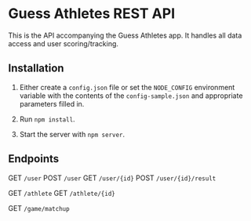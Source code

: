 # Guess Athletes REST API

This is the API accompanying the Guess Athletes app. It handles all data access and user scoring/tracking.

## Installation

1. Either create a `config.json` file or set the `NODE_CONFIG` environment variable with the contents of the `config-sample.json` and appropriate parameters filled in.

2. Run `npm install`.

3. Start the server with `npm server`.

## Endpoints

GET `/user`
POST `/user`
GET `/user/{id}`
POST `/user/{id}/result`

GET `/athlete`
GET `/athlete/{id}`

GET `/game/matchup`
